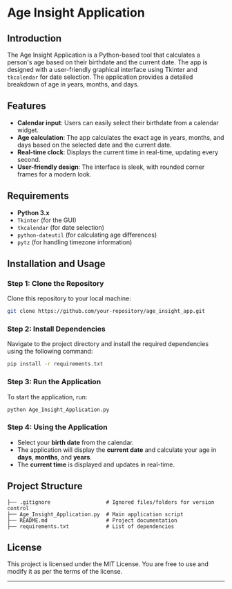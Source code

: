 # Age Insight Application

## Introduction
The Age Insight Application is a Python-based tool that calculates a person's age based on their birthdate and the current date. The app is designed with a user-friendly graphical interface using Tkinter and `tkcalendar` for date selection. The application provides a detailed breakdown of age in years, months, and days.

## Features
- **Calendar input**: Users can easily select their birthdate from a calendar widget.
- **Age calculation**: The app calculates the exact age in years, months, and days based on the selected date and the current date.
- **Real-time clock**: Displays the current time in real-time, updating every second.
- **User-friendly design**: The interface is sleek, with rounded corner frames for a modern look.

## Requirements
- **Python 3.x**
- `Tkinter` (for the GUI)
- `tkcalendar` (for date selection)
- `python-dateutil` (for calculating age differences)
- `pytz` (for handling timezone information)

## Installation and Usage

### Step 1: Clone the Repository
Clone this repository to your local machine:
```bash
git clone https://github.com/your-repository/age_insight_app.git
```

### Step 2: Install Dependencies
Navigate to the project directory and install the required dependencies using the following command:
```bash
pip install -r requirements.txt
```

### Step 3: Run the Application
To start the application, run:
```bash
python Age_Insight_Application.py
```

### Step 4: Using the Application
- Select your **birth date** from the calendar.
- The application will display the **current date** and calculate your age in **days**, **months**, and **years**.
- The **current time** is displayed and updates in real-time.

## Project Structure
```plaintext
├── .gitignore                  # Ignored files/folders for version control
├── Age_Insight_Application.py  # Main application script
├── README.md                   # Project documentation
├── requirements.txt            # List of dependencies
```

## License
This project is licensed under the MIT License. You are free to use and modify it as per the terms of the license.

---